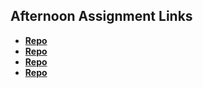 ## Afternoon Assignment Links

* **[Repo](https://github.com/Swpogue/Burgers)**
* **[Repo](https://github.com/Swpogue/lateSpring23_gregslistNode)**
* **[Repo](https://github.com/Swpogue/Planets)**
* **[Repo](https://github.com/Swpogue/BarHopper)**
